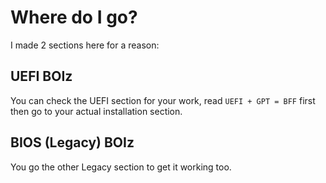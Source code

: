 # Where do I go?

I made 2 sections here for a reason:

## UEFI BOIz

You can check the UEFI section for your work, read `UEFI + GPT = BFF` first then go to your actual installation section.

## BIOS \(Legacy\) BOIz

You go the other Legacy section to get it working too.

